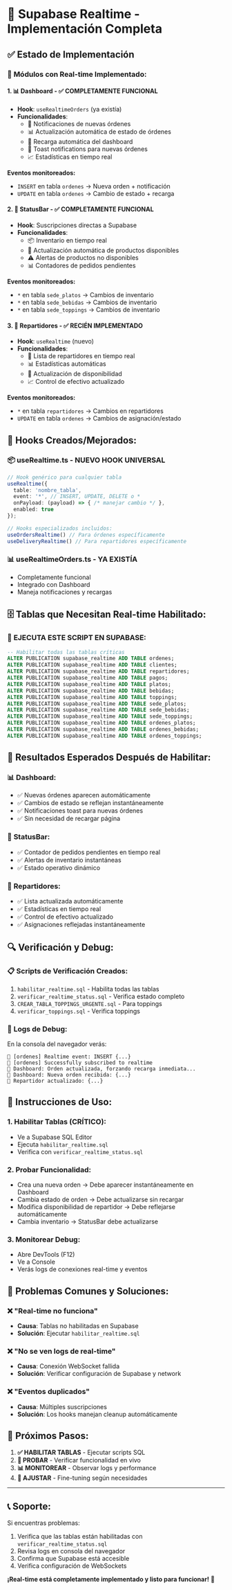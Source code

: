 # 📡 Supabase Realtime - Implementación Completa

## ✅ **Estado de Implementación**

### 🎯 **Módulos con Real-time Implementado:**

#### 1. **📊 Dashboard** - ✅ COMPLETAMENTE FUNCIONAL
- **Hook**: `useRealtimeOrders` (ya existía)
- **Funcionalidades**:
  - 🔔 Notificaciones de nuevas órdenes
  - 📊 Actualización automática de estado de órdenes
  - 🔄 Recarga automática del dashboard
  - 📢 Toast notifications para nuevas órdenes
  - 📈 Estadísticas en tiempo real

**Eventos monitoreados:**
- `INSERT` en tabla `ordenes` → Nueva orden + notificación
- `UPDATE` en tabla `ordenes` → Cambio de estado + recarga

#### 2. **🚥 StatusBar** - ✅ COMPLETAMENTE FUNCIONAL  
- **Hook**: Suscripciones directas a Supabase
- **Funcionalidades**:
  - 📦 Inventario en tiempo real
  - 🔄 Actualización automática de productos disponibles
  - ⚠️ Alertas de productos no disponibles
  - 📊 Contadores de pedidos pendientes

**Eventos monitoreados:**
- `*` en tabla `sede_platos` → Cambios de inventario
- `*` en tabla `sede_bebidas` → Cambios de inventario  
- `*` en tabla `sede_toppings` → Cambios de inventario

#### 3. **🚚 Repartidores** - ✅ RECIÉN IMPLEMENTADO
- **Hook**: `useRealtime` (nuevo)
- **Funcionalidades**:
  - 👥 Lista de repartidores en tiempo real
  - 📊 Estadísticas automáticas
  - 🔄 Actualización de disponibilidad
  - 📈 Control de efectivo actualizado

**Eventos monitoreados:**
- `*` en tabla `repartidores` → Cambios en repartidores
- `UPDATE` en tabla `ordenes` → Cambios de asignación/estado

## 🔧 **Hooks Creados/Mejorados:**

### 📦 **useRealtime.ts** - NUEVO HOOK UNIVERSAL
```typescript
// Hook genérico para cualquier tabla
useRealtime({
  table: 'nombre_tabla',
  event: '*', // INSERT, UPDATE, DELETE o *
  onPayload: (payload) => { /* manejar cambio */ },
  enabled: true
});

// Hooks especializados incluidos:
useOrdersRealtime() // Para órdenes específicamente  
useDeliveryRealtime() // Para repartidores específicamente
```

### 📊 **useRealtimeOrders.ts** - YA EXISTÍA
- Completamente funcional
- Integrado con Dashboard
- Maneja notificaciones y recargas

## 🗄️ **Tablas que Necesitan Real-time Habilitado:**

### 🚨 **EJECUTA ESTE SCRIPT EN SUPABASE:**

```sql
-- Habilitar todas las tablas críticas
ALTER PUBLICATION supabase_realtime ADD TABLE ordenes;
ALTER PUBLICATION supabase_realtime ADD TABLE clientes;  
ALTER PUBLICATION supabase_realtime ADD TABLE repartidores;
ALTER PUBLICATION supabase_realtime ADD TABLE pagos;
ALTER PUBLICATION supabase_realtime ADD TABLE platos;
ALTER PUBLICATION supabase_realtime ADD TABLE bebidas;
ALTER PUBLICATION supabase_realtime ADD TABLE toppings;
ALTER PUBLICATION supabase_realtime ADD TABLE sede_platos;
ALTER PUBLICATION supabase_realtime ADD TABLE sede_bebidas;
ALTER PUBLICATION supabase_realtime ADD TABLE sede_toppings;
ALTER PUBLICATION supabase_realtime ADD TABLE ordenes_platos;
ALTER PUBLICATION supabase_realtime ADD TABLE ordenes_bebidas;
ALTER PUBLICATION supabase_realtime ADD TABLE ordenes_toppings;
```

## 🎉 **Resultados Esperados Después de Habilitar:**

### 📊 **Dashboard:**
- ✅ Nuevas órdenes aparecen automáticamente
- ✅ Cambios de estado se reflejan instantáneamente  
- ✅ Notificaciones toast para nuevas órdenes
- ✅ Sin necesidad de recargar página

### 🚥 **StatusBar:**
- ✅ Contador de pedidos pendientes en tiempo real
- ✅ Alertas de inventario instantáneas
- ✅ Estado operativo dinámico

### 🚚 **Repartidores:**
- ✅ Lista actualizada automáticamente
- ✅ Estadísticas en tiempo real
- ✅ Control de efectivo actualizado
- ✅ Asignaciones reflejadas instantáneamente

## 🔍 **Verificación y Debug:**

### 📋 **Scripts de Verificación Creados:**
1. `habilitar_realtime.sql` - Habilita todas las tablas
2. `verificar_realtime_status.sql` - Verifica estado completo
3. `CREAR_TABLA_TOPPINGS_URGENTE.sql` - Para toppings
4. `verificar_toppings.sql` - Verifica toppings

### 🔎 **Logs de Debug:**
En la consola del navegador verás:
```
🔔 [ordenes] Realtime event: INSERT {...}
📡 [ordenes] Successfully subscribed to realtime
🔄 Dashboard: Orden actualizada, forzando recarga inmediata...
📝 Dashboard: Nueva orden recibida: {...}
🔔 Repartidor actualizado: {...}
```

## 📱 **Instrucciones de Uso:**

### 1. **Habilitar Tablas (CRÍTICO)**:
   - Ve a Supabase SQL Editor
   - Ejecuta `habilitar_realtime.sql`
   - Verifica con `verificar_realtime_status.sql`

### 2. **Probar Funcionalidad**:
   - Crea una nueva orden → Debe aparecer instantáneamente en Dashboard
   - Cambia estado de orden → Debe actualizarse sin recargar
   - Modifica disponibilidad de repartidor → Debe reflejarse automáticamente
   - Cambia inventario → StatusBar debe actualizarse

### 3. **Monitorear Debug**:
   - Abre DevTools (F12)
   - Ve a Console
   - Verás logs de conexiones real-time y eventos

## 🚨 **Problemas Comunes y Soluciones:**

### ❌ **"Real-time no funciona"**
- **Causa**: Tablas no habilitadas en Supabase
- **Solución**: Ejecutar `habilitar_realtime.sql`

### ❌ **"No se ven logs de real-time"**  
- **Causa**: Conexión WebSocket fallida
- **Solución**: Verificar configuración de Supabase y network

### ❌ **"Eventos duplicados"**
- **Causa**: Múltiples suscripciones
- **Solución**: Los hooks manejan cleanup automáticamente

## 🎯 **Próximos Pasos:**

1. **✅ HABILITAR TABLAS** - Ejecutar scripts SQL
2. **🧪 PROBAR** - Verificar funcionalidad en vivo  
3. **📊 MONITOREAR** - Observar logs y performance
4. **🔧 AJUSTAR** - Fine-tuning según necesidades

---

## 📞 **Soporte:**

Si encuentras problemas:
1. Verifica que las tablas están habilitadas con `verificar_realtime_status.sql`
2. Revisa logs en consola del navegador
3. Confirma que Supabase está accesible
4. Verifica configuración de WebSockets

**¡Real-time está completamente implementado y listo para funcionar!** 🚀